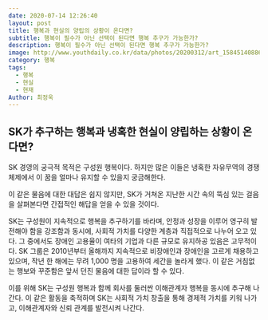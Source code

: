 ```yaml
---
date: 2020-07-14 12:26:40
layout: post
title: 행복과 현실의 양립의 상황이 온다면? 
subtitle: 행복이 필수가 아닌 선택이 된다면 행복 추구가 가능한가?
description: 행복이 필수가 아닌 선택이 된다면 행복 추구가 가능한가?
image: http://www.youthdaily.co.kr/data/photos/20200312/art_15845140886259_8a3495.jpg
category: 행복
tags:
  - 행복
  - 현실
  - 현재
Author: 최정욱
---
```


## SK가 추구하는 행복과 냉혹한 현실이 양립하는 상황이 온다면?

SK 경영의 궁극적 목적은 구성원 행복이다. 하지만 많은 이들은 냉혹한 자유무역의 경쟁체제에서 이 꿈을 얼마나 유지할 수 있을지 궁금해한다.

이 같은 물음에 대한 대답은 쉽지 않지만, SK가 거쳐온 지난한 시간 속의 뚝심 있는 걸음을 살펴본다면 간접적인 해답을 얻을 수 있을 것이다.

SK는 구성원이 지속적으로 행복을 추구하기를 바라며, 안정과 성장을 이루어 영구히 발전해야 함을 강조함과 동시에, 사회적 가치를 다양한 계층과 직접적으로 나누어 오고 있다. 그 중에서도 장애인 고용율이 여타의 기업과 다른 규모로 유지하공 있음은 고무적이다. SK 그룹은 2010년부터 올해까지 지속적으로 비장애인과 장애인을 고르게 채용하고 있으며, 작년 한 해에는 무려 1,000 명을 고용하여 세간을 놀라게 했다. 이 같은 거침없는 행보와 꾸준함은 앞서 던진 물음에 대한 답이라 할 수 있다. 

이를 위해 SK는 구성원 행복과 함께 회사를 둘러싼 이해관계자 행복을 동시에 추구해 나간다. 이 같은 활동을 축적하며 SK는 사회적 가치 창출을 통해 경제적 가치를 키워 나가고, 이해관계자와 신뢰 관계를 발전시켜 나간다. 
